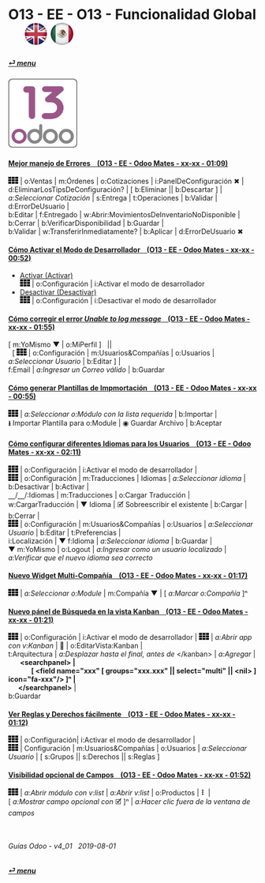 # O13 - EE - O13 - Funcionalidad Global &nbsp;&nbsp;&nbsp;&nbsp; [![en-uk](/doc/img/en-uk_flag_button_small.png)](/en-uk/o13/ee/o13/en-uk-o13-ee-o13-system-wide-guides.md) [ ![es-mx](/doc/img/es-mx_flag_button_small.png)](/es-mx/o13/ee/o13/es-mx-o13-ee-o13-system-wide-guides.md)
#### [_&#x23CE; menu_](/es-mx/o13/ee/es-mx-o13-ee-guides-menu.md)  
### ![o13](/doc/img/odoo13.png)

#### [Mejor manejo de Errores &nbsp;&nbsp; (O13 - EE - Odoo Mates - xx-xx - 01:09)](https://youtube.com/embed/pD8tbIM_oYs?autoplay=1&start=0&end=0&rel=0)  
![apps](/doc/img/apps.png) | o:Ventas | m:Órdenes | o:Cotizaciones | i:PanelDeConfiguración &#x2716; |  
d:EliminarLosTipsDeConfiguración? | \[ b:Eliminar || b:Descartar ] |  
_a:Seleccionar Cotización_ | s:Entrega | t:Operaciones | b:Validar | d:ErrorDeUsuario |  
b:Editar | f:Entregado | w:Abrir:MovimientosDeInventarioNoDisponible | b:Cerrar | b:VerificarDisponibilidad | b:Guardar |  
b:Validar | w:TransferirInmediatamente? | b:Aplicar | d:ErrorDeUsuario &#x2716;  

#### [Cómo Activar el Modo de Desarrollador &nbsp;&nbsp; (O13 - EE - Odoo Mates - xx-xx - 00:52)](https://youtube.com/embed/0TpeNKFK7wk?autoplay=1&start=0&end=0&rel=0&nocount)  

- [Activar (Activar)](https://youtube.com/embed/0TpeNKFK7wk?autoplay=1&start=0&end=18s&rel=0)  
![apps](/doc/img/apps.png) | o:Configuración | i:Activar el modo de desarrollador  
- [Desactivar (Desactivar)](https://youtube.com/embed/0TpeNKFK7wk?autoplay=1&start=24&end=39s&rel=0)  
![apps](/doc/img/apps.png) | o:Configuración | i:Desactivar el modo de desarrollador  

#### [Cómo corregir el error _Unable to log message_ &nbsp;&nbsp; (O13 - EE - Odoo Mates - xx-xx - 01:55)](https://youtube.com/embed/VOleoUE-hqM?autoplay=1&start=0&end=0&rel=0)  
\[ m:YoMismo &#x25BC; | o:MiPerfil \] &nbsp; ||  
&nbsp; \[ ![apps](/doc/img/apps.png) | o:Configuración | m:Usuarios&Compañías | o:Usuarios | _a:Seleccionar Usuario_ | b:Editar \] |  
f:Email | _a:Ingresar un Correo válido_ | b:Guardar  

#### [Cómo generar Plantillas de Impmortación &nbsp;&nbsp; (O13 - EE - Odoo Mates - xx-xx - 00:55)](https://youtube.com/embed/Sl3-EhT4qwk?autoplay=1&start=0&end=0&rel=0)  
![apps](/doc/img/apps.png) | _a:Seleccionar o:Módulo con la lista requerida_ | b:Importar |  
**&#x2B73;** Importar Plantilla para o:Module | &#x25C9; Guardar Archivo | b:Aceptar  

#### [Cómo configurar diferentes Idiomas para los Usuarios &nbsp;&nbsp; (O13 - EE - Odoo Mates - xx-xx - 02:11)](https://youtube.com/embed/8-UhC8VI7is?autoplay=1&start=0&end=0&rel=0)  
![apps](/doc/img/apps.png) | o:Configuración | i:Activar el modo de desarrollador |  
![apps](/doc/img/apps.png) | o:Configuración | m:Traducciones | Idiomas | _a:Seleccionar idioma_ | b:Desactivar | b:Activar |  
&#x23BD;/&#x23BD;/:Idiomas | m:Traducciones | o:Cargar Traducción |  
w:CargarTraducción | &#x25BC; Idioma | &#x1F5F9; Sobreescribir el existente | b:Cargar | b:Cerrar |  
![apps](/doc/img/apps.png) | o:Configuración | m:Usuarios&Compañías | o:Usuarios | _a:Seleccionar Usuario_ | b:Editar | t:Preferencias |  
i:Localización | &#x25BC; f:Idioma | _a:Seleccionar idioma_ | b:Guardar |  
&#x25BC; m:YoMismo | o:Logout | _a:Ingresar como un usuario localizado_ | _a:Verificar que el nuevo idioma sea correcto_  

#### [Nuevo Widget Multi-Compañía &nbsp;&nbsp; (O13 - EE - Odoo Mates - xx-xx - 01:17)](https://youtube.com/embed/5HU8dJfTmpc?autoplay=1&start=0&end=0&rel=0)  
![apps](/doc/img/apps.png) | _a:Seleccionar o:Module_ | m:Compañía &#x25BC; | \[ _a:Marcar o:Compañía_ \]&#x207F;  

#### [Nuevo pánel de Búsqueda en la vista Kanban &nbsp;&nbsp; (O13 - EE - Odoo Mates - xx-xx - 01:21)](https://youtube.com/embed/38CqLPOlalo?autoplay=1&start=0&end=0&rel=0)  
![apps](/doc/img/apps.png) | o:Configuración | i:Activar el modo de desarrollador | ![apps](/doc/img/apps.png) | _a:Abrir app con v:Kanban_ | &#x1F41E; | o:EditarVista:Kanban |  
t:Arquitectura | _a:Desplazar hasta el final, antes de_ \</kanban\> | _a:Agregar_ |  
&nbsp;&nbsp;&nbsp;&nbsp;&nbsp;&nbsp;**\<searchpanel\> |  
&nbsp;&nbsp;&nbsp;&nbsp;&nbsp;&nbsp;&nbsp;&nbsp;&nbsp;&nbsp;&nbsp;&nbsp;&nbsp;&nbsp;\[ <field name="xxx" \[ groups="xxx.xxx" || select="multi" || \<nil\> \] icon="fa-xxx"/> \]&#x207F; |  
&nbsp;&nbsp;&nbsp;&nbsp;&nbsp;&nbsp;\</searchpanel\>** |  
b:Guardar  

#### [Ver Reglas y Derechos fácilmente &nbsp;&nbsp; (O13 - EE - Odoo Mates - xx-xx - 01:12)](https://youtube.com/embed/FLKaAKfhq_Y?autoplay=1&start=0&end=0&rel=0)  
![apps](/doc/img/apps.png) | o:Configuración| i:Activar el modo de desarrollador |  
![apps](/doc/img/apps.png) | Configuración | m:Usuarios&Compañías | o:Usuarios | _a:Seleccionar Usuario_ | \[ s:Grupos || s:Derechos || s:Reglas \]  

#### [Visibilidad opcional de Campos &nbsp;&nbsp; (O13 - EE - Odoo Mates - xx-xx - 01:52)](https://youtube.com/embed/_lYDpTZ3Bfo?autoplay=1&start=0&end=0&rel=0)  
![apps](/doc/img/apps.png) | _a:Abrir módulo con v:list_ | _a:Abrir v:list_ | o:Productos | **&#x2807;** |  
\[ _a:Mostrar campo opcional con_ &#x1F5F9; ]&#x207F; | _a:Hacer clic fuera de la ventana de campos_  

<br>

###### Guías Odoo - v4_01 &nbsp; 2019-08-01  
**[_&#x23CE; menu_](/es-mx/o13/ee/es-mx-o13-ee-guides-menu.md)**  
